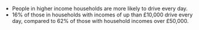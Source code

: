 * People in higher income households are more likely to drive every day.
* 16% of those in households with incomes of up than £10,000 drive every day, compared to 62% of those with household incomes over £50,000.
